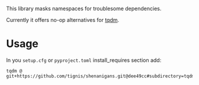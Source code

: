 This library masks namespaces for troublesome dependencies.

Currently it offers no-op alternatives for [tqdm](https://github.com/tqdm/tqdm).


# Usage

In you `setup.cfg` or `pyproject.toml` install_requires section add:

```
tqdm @ git+https://github.com/tignis/shenanigans.git@dee49cc#subdirectory=tqdm
```
